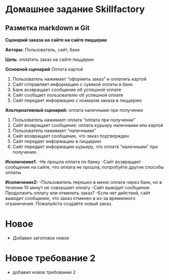 # Домашнее задание Skillfactory
## Разметка markdown и Git

**Сценарий заказа на сайте на сайте пиццерии**

**Акторы**: Пользователь, сайт, банк

**Цель**: оплатить заказ на сайте пиццерии

**Основной сценарий** Оплата картой
1. Пользователь нажимает “оформить заказ” и оплатить картой
2. Сайт отправляет информацию с суммой оплаты в банк
3. Банк возвращает сообщение об успешной оплате
4. Сайт сообщает пользователю об успешной оплате
5. Сайт передает информацию с номером заказа в пиццерию

**Альтернативный сценарий:** оплата наличными при получении
1. Пользователь нажимает оплата “оплата при получении”
2. Сайт возвращает сообщение: оплата курьеру наличными или картой
3. Пользователь нажимает “наличными”
4. Сайт возвращает сообщение, что заказ подтвержден
5. Сайт передает информацию в пиццерию
6. Сайт передает информацию курьеру, что оплата “наличными” при получении.

**Исключение1:**
-Не прошла оплата по банку
-Сайт возвращает сообщение на сайте, что оплата не прошла, попробуйте другие способы оплаты

**Исключение2:**
-Пользователь перешел в меню оплата через банк, но в течении 10 минут не совершает оплату
-Сайт выводит сообщение: Продолжить оплату или отменить заказ?
-Если нет действий, сайт выводит сообщение, что заказ отменен в из-за временного ограничения. Пожалуйста создайте новый заказ.

# Новое
- Добавил заголовок новое

# Новое требование 2
- добавил новое требование 2
